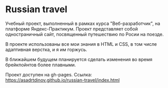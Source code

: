 # Russian travel

Учебный проект, выполненный в рамках курса "Веб-разработчик", на платформе Яндекс-Практикум. Проект представляет собой одностраничный сайт, посвященный путешествию по Росии на поезде.

В проекте использованы все мои знания в HTML и СSS, в том числе адаптивная верстка, и я им горжусь.

В ближайшем будущем планируется сделать изменения во время брейкпойнтов более плавными.

Проект доступен на gh-pages. Cсылка: https://asadrtdinov.github.io/russian-travel/index.html
